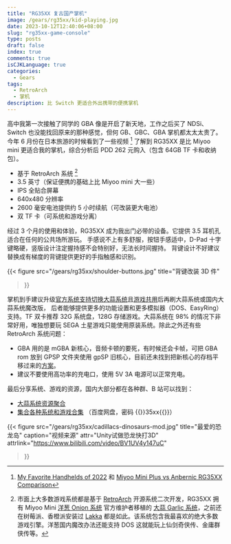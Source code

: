 ```yaml
---
title: "RG35XX 复古国产掌机"
image: /gears/rg35xx/kid-playing.jpg
date: 2023-10-12T12:40:06+08:00
slug: "rg35xx-game-console"
type: posts
draft: false
index: true
comments: true
isCJKLanguage: true
categories:
  - Gears
tags:
  - RetroArch
  - 掌机
description: 比 Switch 更适合外出携带的便携掌机
---
```


高中我第一次接触了同学的 GBA 像是开启了新天地，工作之后买了 NDSi、Switch 也没能找回原来的那种感觉，但何 GB、GBC、GBA 掌机都太太太贵了。
今年 6 月份在日本旅游的时候看到了一些视频 [^youtube-video] 了解到 RG35XX 是比 Miyoo mini 更适合我的掌机，综合分析后 PDD 262 元购入（包含 64GB TF 卡和收纳包）。

- 基于 RetroArch 系统 [^retroarch]
- 3.5 英寸（保证便携的基础上比 Miyoo mini 大一些）
- IPS 全贴合屏幕
- 640x480 分辨率
- 2600 毫安电池提供约 5 小时续航（可改装更大电池）
- 双 TF 卡（可系统和游戏分离）

经过 3 个月的使用和体验，RG35XX 成为我出门必带的设备。它提供 3.5 耳机孔适合在任何的公共场所游玩。
手感说不上有多舒服，按钮手感适中，D-Pad 十字键略硬，竖版设计注定握持感不会特别好，无法长时间握持。
背键设计不好建议替换成有梯度的背键提供更好的手指触感和识别。

{{< figure src="/gears/rg35xx/shoulder-buttons.jpg"
    title="背键改装 3D 件"
>}}

掌机到手建议升级[官方系统支持切换大蒜系统](https://tieba.baidu.com/p/8490422220)且[游戏共用](https://tieba.baidu.com/p/8489528570)后再刷大蒜系统或国内大蒜系统魔改版，
后者能够提供更多的功能设置和更多模拟器（DOS、EasyRing）支持。TF 双卡推荐 32G 系统盘，128G 存储游戏。大蒜系统在 98% 的情况下非常好用，唯独想要玩 SEGA 土星游戏只能使用原装系统。除此之外还有些 RetroArch 系统问题：

- GBA 用的是 mGBA 新核心，音频卡顿的要死，有时候还会卡帧，可把 GBA rom 放到 GPSP 文件夹使用 gpSP 旧核心，目前还未找到把新核心的存档平移过来的[方案](https://www.reddit.com/r/RG35XX/comments/11rkh6b/new_core_of_gameboy_advance_has_very_bad_audio/)。
- 建议不要使用高功率的充电口，使用 5V 3A 电源可以正常充电。

最后分享系统、游戏的资源，国内大部分都在各种群、B 站可以找到：

- [大蒜系统资源聚合](https://gist.github.com/milnak/a288ddb7b0e1e51d251b2121baa03685)
- [集合各种系统和游戏合集](https://pan.baidu.com/s/1MjXp7AVHKqjEJJrHmMMrZg?pwd=35xx) （百度网盘，密码 {{<spoiler>}}35xx{{</spoiler>}}）

{{< figure src="/gears/rg35xx/cadillacs-dinosaurs-mod.jpg"
    title="最爱的恐龙岛"
    caption="视频来源"
    attr="Unity试做恐龙快打3D"
    attrlink="https://www.bilibili.com/video/BV1UV4y147uC"
>}}

[^youtube-video]: [My Favorite Handhelds of 2022](https://www.youtube.com/watch?v=hqAM3INcLeA) 和 [Miyoo Mini Plus vs Anbernic RG35XX Comparison](https://www.youtube.com/watch?v=Bdo44c2HsQY)
[^retroarch]: 市面上大多数游戏系统都是基于 [RetroArch](https://www.retroarch.com/) 开源系统二次开发，RG35XX 拥有 Miyoo Mini [洋葱 Onion 系统](https://github.com/OnionUI/Onion) 官方维护者移植的 [大蒜 Garlic 系统](https://www.patreon.com/posts/garlicos-for-76561333)，之前还在树莓派、香橙派安装过 [Lakka](https://www.lakka.tv) 都是如此。该系统包含我最喜欢的绝大多数游戏引擎。洋葱国内魔改办法还能支持 DOS 这就能玩上仙剑奇侠传、金庸群侠传等。
